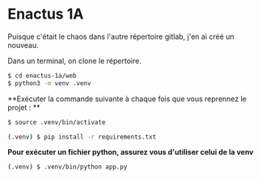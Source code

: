 # Enactus 1A

Puisque c'était le chaos dans l'autre répertoire gitlab, j'en ai créé un nouveau.

Dans un terminal, on clone le répertoire.

```sh
$ cd enactus-1a/web
$ python3 -m venv .venv
```
**Exécuter la commande suivante à chaque fois que vous reprennez le projet : **
```sh
$ source .venv/bin/activate
```

```sh
(.venv) $ pip install -r requirements.txt
```

**Pour exécuter un fichier python, assurez vous d'utiliser celui de la venv**
```sh
(.venv) $ .venv/bin/python app.py
```
